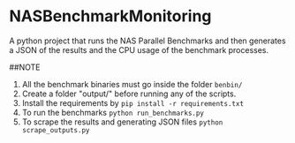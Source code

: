 # NASBenchmarkMonitoring
A python project that runs the NAS Parallel Benchmarks and then generates a JSON of the results and the CPU usage of the benchmark processes.

##NOTE
1. All the benchmark binaries must go inside the folder `benbin/`
2. Create a folder "output/" before running any of the scripts.
3. Install the requirements by `pip install -r requirements.txt`
4. To run the benchmarks `python run_benchmarks.py`
5. To scrape the results and generating JSON files `python scrape_outputs.py`
